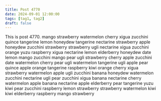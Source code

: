 ```yaml
---
title: Post 4770
date: 2024-09-01 12:00:00
tags: [tag1, tag2]
draft: false
---
```

This is post 4770.
mango
strawberry
watermelon
cherry
xigua
zucchini
quince
tangerine
lemon
honeydew
tangerine
nectarine
strawberry
apple
honeydew
zucchini
strawberry
strawberry
ugli
nectarine
xigua
zucchini
orange
yuzu
raspberry
xigua
nectarine
lemon
elderberry
honeydew
date
lemon
mango
zucchini
mango
pear
ugli
strawberry
cherry
apple
zucchini
date
watermelon
cherry
pear
ugli
watermelon
tangerine
ugli
apple
pear
quince
apple
orange
tangerine
raspberry
kiwi
orange
cherry
xigua
strawberry
watermelon
apple
ugli
zucchini
banana
honeydew
watermelon
zucchini
nectarine
ugli
pear
zucchini
xigua
banana
nectarine
cherry
watermelon
apple
banana
nectarine
apple
elderberry
pear
tangerine
yuzu
kiwi
pear
zucchini
raspberry
lemon
strawberry
strawberry
watermelon
kiwi
kiwi
elderberry
raspberry
mango
strawberry

